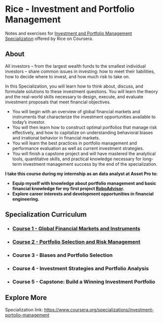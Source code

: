 # Rice - Investment and Portfolio Management
Notes and exercises for [Investment and Portfolio Management Specialization](https://www.coursera.org/specializations/investment-portolio-management) offered by Rice on Coursera.

## About

All investors – from the largest wealth funds to the smallest individual investors – share common issues in investing: how to meet their liabilities, how to decide where to invest, and how much risk to take on. 

In this Specialization, you will learn how to think about, discuss, and formulate solutions to these investment questions. You will learn the theory and the real-world skills necessary to design, execute, and evaluate investment proposals that meet financial objectives. 
+ You will begin with an overview of global financial markets and instruments that characterize the investment opportunities available to today’s investor. 
+ You will then learn how to construct optimal portfolios that manage risk effectively, and how to capitalize on understanding behavioral biases and irrational behavior in financial markets. 
+ You will learn the best practices in portfolio management and performance evaluation as well as current investment strategies. 
+ You will finish a capstone project and will have mastered the analytical tools, quantitative skills, and practical knowledge necessary for long-term investment management success by the end of the specialization.

**I take this course during my internship as an data analyst at Asset Pro to:**
+ **Equip myself with knowledge about portfolio management and basic financial knowledge for my first project [RoboAdvisor](https://github.com/PeterQiu0516/RoboAdvisor).**
+ **Explore career interests and development opportunities in financial engineering.**

## Specialization Curriculum

+ ### [Course 1 - Global Financial Markets and Instruments](https://github.com/PeterQiu0516/Rice-Investment-and-Portfolio-Management/tree/master/Course%201%20-%20Global%20Financial%20Markets%20and%20Instruments)
+ ### [Course 2 - Portfolio Selection and Risk Management](https://github.com/PeterQiu0516/Rice-Investment-and-Portfolio-Management/tree/master/Course%202%20-%20Portfolio%20Selection%20and%20Risk%20Management)
+ ### Course 3 - Biases and Portfolio Selection
+ ### Course 4 - Investment Strategies and Portfolio Analysis
+ ### Course 5 - Capstone: Build a Winning Investment Portfolio

## Explore More
Specialization link: https://www.coursera.org/specializations/investment-portolio-management
